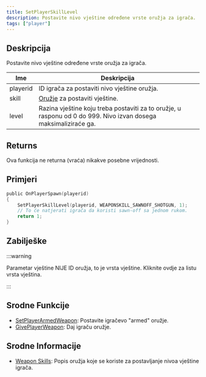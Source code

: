 ```yaml
---
title: SetPlayerSkillLevel
description: Postavite nivo vještine određene vrste oružja za igrača.
tags: ["player"]
---
```


## Deskripcija

Postavite nivo vještine određene vrste oružja za igrača.

| Ime      | Deskripcija                                                                                                     |
| -------- | --------------------------------------------------------------------------------------------------------------- |
| playerid | ID igrača za postaviti nivo vještine oružja.                                                                    |
| skill    | [Oružje](../resources/weaponskills) za postaviti vještine.                                                      |
| level    | Razina vještine koju treba postaviti za to oružje, u rasponu od 0 do 999. Nivo izvan dosega maksimaliziraće ga. |

## Returns

Ova funkcija ne returna (vraća) nikakve posebne vrijednosti.

## Primjeri

```c
public OnPlayerSpawn(playerid)
{
    SetPlayerSkillLevel(playerid, WEAPONSKILL_SAWNOFF_SHOTGUN, 1);
    // To će natjerati igrača da koristi sawn-off sa jednom rukom.
    return 1;
}
```

## Zabilješke

:::warning

Parametar vještine NIJE ID oružja, to je vrsta vještine. Kliknite ovdje za listu vrsta vještina.

:::

## Srodne Funkcije

- [SetPlayerArmedWeapon](SetPlayerArmedWeapon): Postavite igračevo "armed" oružje.
- [GivePlayerWeapon](GivePlayerWeapon): Daj igraču oružje.

## Srodne Informacije

- [Weapon Skills](../resources/weaponskills#skill-levels): Popis oružja koje se koriste za postavljanje nivoa vještine igrača.
